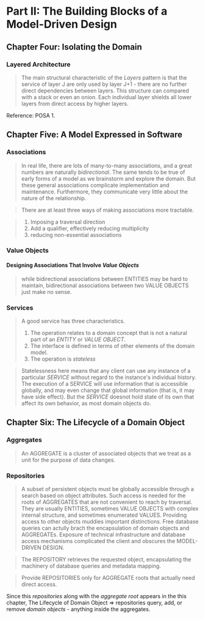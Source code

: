 # Part II: The Building Blocks of a Model-Driven Design
## Chapter Four: Isolating the Domain
### Layered Architecture

> The main structural characteristic of the *Layers* pattern is that the service of layer J are only used by layer J+1 - there are no further direct dependencies between layers. This structure can compared with a stack or even an onion. Each individual layer shields all lower layers from direct access by higher layers.

Reference: POSA 1.

## Chapter Five: A Model Expressed in Software
### Associations
> In real life, there are lots of many-to-many associations, and a great numbers are naturally *bidirectional*. The same tends to be true of early forms of a model as we brainstorm and explore the domain. But these general associations complicate implementation and maintenance. Furthermore, they communicate very little about the nature of the relationship.

> There are at least three ways of making associations more tractable.

> 1. Imposing a traversal direction
> 2. Add a qualifier, effectively reducing multiplicity
> 3. reducing non-essential associations

### Value Objects
#### Designing Associations That Involve *Value Objects*
> while bidirectional associations between ENTITIES may be hard to maintain, bidirectional associations between two VALUE OBJECTS just make no sense.
### Services
> A good service has three characteristics.
> 1. The operation relates to a domain concept that is not a natural part of an *ENTITY* or *VALUE OBJECT*.
> 2. The interface is defined in terms of other elements of the domain model.
> 3. The operation is *stateless*

> Statelessness here means that any client can use any instance of a particular *SERVICE* without regard to the instance's individual history. The execution of a SERVICE will use information that is accessible globally, and may even change that global information (that is, it may have side effect). But the *SERVICE* doesnot hold state of its own that affect its own behavior, as most domain objects do.
## Chapter Six: The Lifecycle of a Domain Object
### Aggregates
> An AGGREGATE is a cluster of associated objects that we treat as a unit for the purpose of data changes.
### Repositories

> A subset of persistent objects must be globally accessible through a search based on object attributes. Such access is needed for the roots of AGGREGATES that are not convenient to reach by traversal. They are usually ENTITIES, sometimes VALUE OBJECTS with complex internal structure, and sometimes enumerated VALUES. Providing access to other objects muddies important distinctions. Free database queries can actully brach the encapsulation of domain objects and AGGREGATEs. Exposure of technical infrastructure and database access mechanisms complicated the client and obscures the MODEL-DRIVEN DESIGN.

> The REPOSITORY retrieves the requested object, encapsulating the machinery of database queries and metadata mapping.

> Provide REPOSITORIES only for AGGREGATE roots that actually need direct access.

Since this *repositories* along with the *aggregate root* appears in the this chapter, The Lifecycle of Domain Object => repositories query, add, or remove *domain objects* - anything inside the aggregates.

